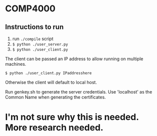 # COMP4000  

## Instructions to run  

1. run `./compile` script
1. `$ python ./user_server.py`
1. `$ python ./user_client.py`

The client can be passed an IP address to allow running on multiple machines. 

`$ python ./user_client.py IPaddresshere`

Otherwise the client will default to local host.

Run genkey.sh to generate the server credentials.
Use 'localhost' as the Common Name when generating the certificates.
# I'm not sure why this is needed. More research needed.
